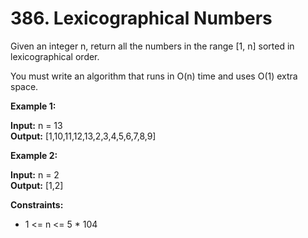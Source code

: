 # 386. Lexicographical Numbers
Given an integer n, return all the numbers in the range [1, n] sorted in lexicographical order.

You must write an algorithm that runs in O(n) time and uses O(1) extra space. 

**Example 1:**

**Input:** n = 13 <br>
**Output:** [1,10,11,12,13,2,3,4,5,6,7,8,9]

**Example 2:**

**Input:** n = 2<br>
**Output:** [1,2]

**Constraints:**

* 1 <= n <= 5 * 104

